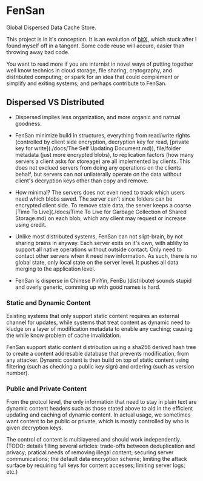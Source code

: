 FenSan
======

Global Dispersed Data Cache Store.

This project is in it's conception. It is an evolution of [bitX](https://github.com/xiegeo/bitX), which stuck after I found myself off in a tangent. Some code reuse will accure, easier than throwing away bad code.

You want to read more if you are internist in novel ways of putting together well know technics in cloud storage, file sharing, crytography, and distributed computing; or spark for an idea that could complement or simplify and exiting systems; and perhaps contribute to FenSan.

Dispersed VS Distributed
----

- Dispersed implies less organization, and more organic and natrual goodness.

- FenSan minimize build in structures, everything from read/write rights (controlled by client side encryption, decryption key for read, [private key for write](./docs/The Self Updating Document.md)), file/folder metadata (just more encrypted blobs), to replication factors (how many servers a client asks for storeage) are all implemented by clients. This does not exclued servers from doing any operations on the clients behalf, but servers can not unilaterally operate on the data without client's decryption keys other than copy and remove.

- How minimal? The servers does not even need to track which users need which blobs saved. The server can't since folders can be encrypted client side. To remove stale data, the server keeps a coarse [Time To Live](./docs/Time To Live for Garbage Collection of Shared Storage.md) on each blob, which any client may request or increase using credit. 

- Unlike most distributed systems, FenSan can not slipt-brain, by not sharing brains in anyway. Each server exits on it's own, with ablilty to support all native operations without outside contact. Only need to contact other servers when it need new information. As such, there is no global state, only local state on the server level. It pushes all data merging to the application level. 

- FenSan is disperse in Chinese PinYin, FenBu (distribute) sounds stupid and overly generic, comming up with good names is hard.

### Static and Dynamic Content

Existing systems that only support static content requires an external channel for updates, while systems that treat content as dynamic need to kludge on a layer of modification metadata to enable any caching; causing the while know problem of cache invalidation.

FenSan support static content distribution using a sha256 derived hash tree to create a content addresable database that prevents modification, from any attacker. Dynamic content is then build on top of static content using filtering (such as checking a public key sign) and ordering (such as version number).

### Public and Private Content

From the protcol level, the only information that need to stay in plain text are dynamic content headers such as those stated above to aid in the efficient updating and caching of dynamic content. In actual usage, we sometimes want content to be public or private, which is mostly controlled by who is given decryption keys.

The control of content is multilayered and should work independently. (TODO: details filling several articles: trade-offs between deduplication and privacy; pratical needs of removing illegal content; securing server communications; the default data encryption scheme; limiting the attack surface by requiring full keys for content accesses; limiting server logs; etc.) 



